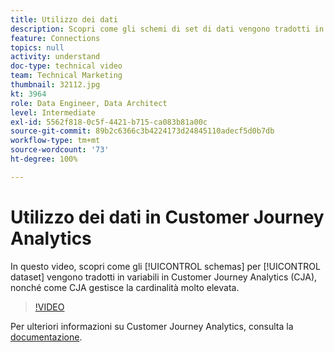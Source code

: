 ```yaml
---
title: Utilizzo dei dati
description: Scopri come gli schemi di set di dati vengono tradotti in variabili in Adobe Customer Journey Analytics, e come CJA gestisce la cardinalità molto elevata.
feature: Connections
topics: null
activity: understand
doc-type: technical video
team: Technical Marketing
thumbnail: 32112.jpg
kt: 3964
role: Data Engineer, Data Architect
level: Intermediate
exl-id: 5562f818-0c5f-4421-b715-ca083b81a00c
source-git-commit: 89b2c6366c3b4224173d24845110adecf5d0b7db
workflow-type: tm+mt
source-wordcount: '73'
ht-degree: 100%

---
```


# Utilizzo dei dati in Customer Journey Analytics

In questo video, scopri come gli [!UICONTROL schemas] per [!UICONTROL dataset] vengono tradotti in variabili in Customer Journey Analytics (CJA), nonché come CJA gestisce la cardinalità molto elevata.

>[!VIDEO](https://video.tv.adobe.com/v/32112/?quality=12&learn=on)

Per ulteriori informazioni su Customer Journey Analytics, consulta la [documentazione](https://experienceleague.adobe.com/docs/analytics-platform/using/cja-landing.html?lang=it).
